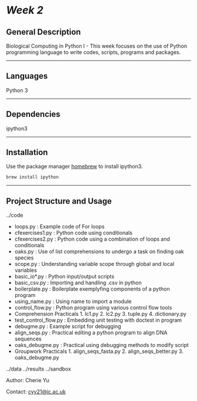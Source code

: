 # *Week 2*


## General Description

Biological Computing in Python I - This week focuses on the use of Python programming language to write codes, scripts, programs and packages.

***

## Languages
Python 3

***
## Dependencies
ipython3

***
## Installation

Use the package manager [homebrew](https://brew.sh/) to install ipython3.

```bash
brew install ipython
```

***
## Project Structure and Usage

../code

   - loops.py : Example code of For loops
   - cfexercises1.py : Python code using conditionals
   - cfexercises2.py : Python code using a combination of loops and conditionals
   - oaks.py : Use of list comprehensions to undergo a task on finding oak species
   - scope.py : Understanding variable scope through global and local variables
   - basic_io*.py : Python input/output scripts
   - basic_csv.py : Importing and handling .csv in python
   - boilerplate.py : Boilerplate exemplyfing components of a python program
   - using_name.py : Using name to import a module
   - control_flow.py : Python program using various control flow tools
   - Comprehension Practicals
            1. lc1.py
            2. lc2.py
            3. tuple.py
            4. dictionary.py
   - test_control_flow.py : Embedding unit testing with doctest in program
   - debugme.py : Example script for debugging
   - align_seqs.py : Practical editing a python program to align DNA sequences
   - oaks_debugme.py : Practical using debugging methods to modify script
   - Groupwork Practicals
            1. align_seqs_fasta.py
            2. align_seqs_better.py
            3. oaks_debugme.py

../data
../results
../sandbox


Author: Cherie Yu

Contact: cyy21@ic.ac.uk
